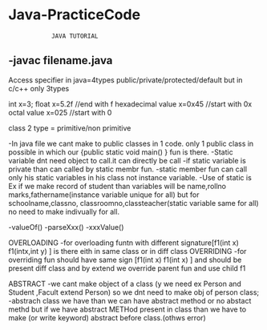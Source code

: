 # Java-PracticeCode

				JAVA TUTORIAL
-javac filename.java
-

Access specifier in java=4types 
public/private/protected/default but in c/c++ only 3types 

int x=3;
float x=5.2f			//end with f
hexadecimal value x=0x45  	//start with 0x
octal value x=025     		//start with 0

class 2 type = primitive/non primitive

-In java file we cant make to public classes in 1 code. only 1 public class in possible in
 which our {public static void main() } fun is there.
-Static variable dnt need object to call.it can directly be call 
-if static variable is private than can called by static membr fun.
-static member fun can call only his static variables in his class not instance variable.
-Use of static is Ex if we make record of student than variables will be name,rollno
 marks,fathername(instance variable unique for all) but for schoolname,classno,
 classroomno,classteacher(static variable same for all) no need to make indivually for all.

-valueOf()
-parseXxx()
-xxxValue()

OVERLOADING
-for overloading funtn with different signature[f1(int x) f1(intx,int y) ] is there 
 eith in same class or in diff class
OVERRIDING
-for overriding fun should have same sign [f1(int x) f1(int x) ] and should be present
 diff class and by extend we override parent fun and use child f1

ABSTRACT
-we cant make object of a class (y we need ex Person and Student ,Facult extend Person)
 so we dnt need to make obj of person class;
-abstrach class we have than we can have abstract method or no abstact methd but
 if we have abstract METHod present in class than we have to make (or write keyword)
 abstract before class.(othws error)
